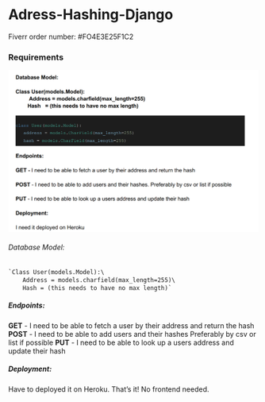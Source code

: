 # Adress-Hashing-Django

Fiverr order number: #FO4E3E25F1C2
### Requirements


![Default Home View](requirements/reqs.png "Requirements")

###### Database Model:
    `Class User(models.Model):\
        Address = models.charfield(max_length=255)\
        Hash = (this needs to have no max length)`

##### Endpoints:
**GET** - I need to be able to fetch a user by their address and return the hash
**POST** - I need to be able to add users and their hashes Preferably by csv or list if possible
**PUT** - I need to be able to look up a users address and update their hash

##### Deployment:
Have to deployed it on Heroku. That’s it! No frontend needed.